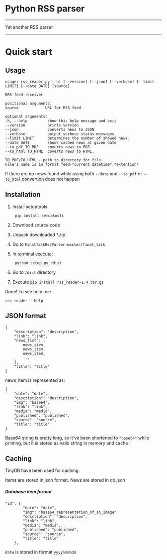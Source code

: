 # Python RSS parser
***
Yet another RSS parser
***
# Quick start

## Usage
    usage: rss_reader.py [-h] [--version] [--json] [--verbose] [--limit LIMIT] [--date DATE] [source]

    RRS feed receiver

    positional arguments:
    source            URL for RSS feed

    optional arguments:
    -h, --help         show this help message and exit
    --version          prints version
    --json             converts news to JSON
    --verbose          output verbose status messages
    --limit LIMIT      determines the number of showed news.
    --date DATE        shows cached news at given date
    --to_pdf TO_PDF    coverts news to PDF.
    --to_html TO_HTML  coverts news to HTML.

    TO_PDF/TO_HTML - path to directory for file
    File's name is in format feed-*current datetime*.*extention*

If there are no news found while using both `--date` and `--to_pdf` or `--to_html` convertion does not happen

## Installation
1. Install setuptools

        pip install setuptools
2. Download source code
3. Unpack downloaded *.zip
4. Go to `FinalTaskRssParser-master/final_task`
5. In terminal execute:
    
        python setup.py sdist
6. Go to `/dist` directory
7. Execute `pip install rss_reader-1.4.tar.gz`

Done!
To see help use
    
    rss-reader --help

## JSON format
    {
        "description": "description",
        "link": "link",
        "news_list": [
            news_item,
            news_item,
            news_item,
            ...
        ],
        "title": "title"
    }

news_item is represented as:

    {
        "date": "date",
        "desctiption": "description",
        "img": "base64",
        "link": "link",
        "media": "media",
        "published": "published",
        "source": "source",
        "title": "title"
    }
Base64 string is pretty long, so it've been shortened to `"base64"` while printing, but it is stored as valid string in memory and cache
## Caching
TinyDB have been used for caching.

Items are stored in json format.
News are stored in db.json
##### Database item format
    "id": {
            "date": "date",
            "img": "base64_representation_of_an_image"
            "desctiption": "description",
            "link": "link",
            "media": "media",
            "published": "published",
            "source": "source",
            "title": "title"
        },
`date` is stored in format `yyyy%mm%dd`